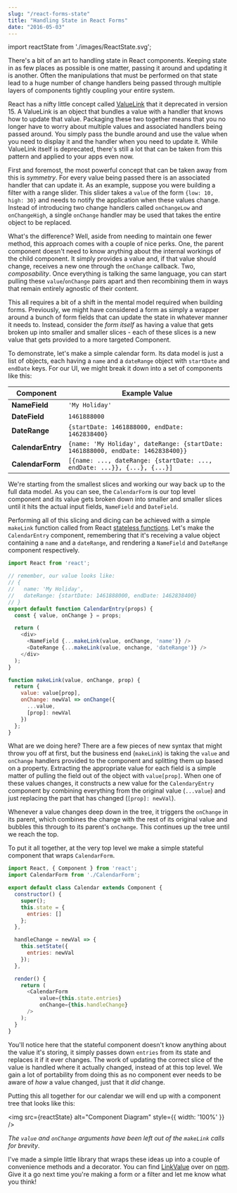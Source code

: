 ```yaml
---
slug: "/react-forms-state"
title: "Handling State in React Forms"
date: "2016-05-03"
---
```


import reactState from './images/ReactState.svg';

There's a bit of an art to handling state in React components. Keeping state in as few places as possible is one matter, passing it around and updating it is another. Often the manipulations that must be performed on that state lead to a huge number of change handlers being passed through multiple layers of components tightly coupling your entire system.

React has a nifty little concept called [ValueLink](https://facebook.github.io/react/docs/two-way-binding-helpers.html) that it deprecated in version 15. A ValueLink is an object that bundles a value with a handler that knows how to update that value. Packaging these two together means that you no longer have to worry about multiple values and associated handlers being passed around. You simply pass the bundle around and use the value when you need to display it and the handler when you need to update it. While ValueLink itself is deprecated, there's still a lot that can be taken from this pattern and applied to your apps even now.

First and foremost, the most powerful concept that can be taken away from this is _symmetry_. For every value being passed there is an associated handler that can update it. As an example, suppose you were building a filter with a range slider. This slider takes a `value` of the form `{low: 10, high: 30}` and needs to notify the application when these values change. Instead of introducing two change handlers called `onChangeLow` and `onChangeHigh`, a single `onChange` handler may be used that takes the entire object to be replaced.

What's the difference? Well, aside from needing to maintain one fewer method, this approach comes with a couple of nice perks. One, the parent component doesn't need to know anything about the internal workings of the child component. It simply provides a value and, if that value should change, receives a new one through the `onChange` callback. Two, _composability_. Once everything is talking the same language, you can start pulling these `value`/`onChange` pairs apart and then recombining them in ways that remain entirely agnostic of their content.

This all requires a bit of a shift in the mental model required when building forms. Previously, we might have considered a form as simply a wrapper around a bunch of form fields that can update the state in whatever manner it needs to. Instead, consider the _form itself_ as having a value that gets broken up into smaller and smaller slices - each of these slices is a new value that gets provided to a more targeted Component.

To demonstrate, let's make a simple calendar form. Its data model is just a list of objects, each having a `name` and a `dateRange` object with `startDate` and `endDate` keys. For our UI, we might break it down into a set of components like this:

| Component | Example Value |
|---|---|
| **NameField** | `'My Holiday'` |
| **DateField** | `1461888000` |
| **DateRange** | `{startDate: 1461888000, endDate: 1462838400}` |
| **CalendarEntry** | `{name: 'My Holiday', dateRange: {startDate: 1461888000, endDate: 1462838400}}` |
| **CalendarForm** | `[{name: ..., dateRange: {startDate: ..., endDate: ...}}, {...}, {...}]` |

We're starting from the smallest slices and working our way back up to the full data model.  As you can see, the `CalendarForm` is our top level component and its value gets broken down into smaller and smaller slices until it hits the actual input fields, `NameField` and `DateField`.

Performing all of this slicing and dicing can be achieved with a simple `makeLink` function called from React [stateless functions](https://facebook.github.io/react/docs/reusable-components.html#stateless-functions). Let's make the `CalendarEntry` component, remembering that it's receiving a value object containing a `name` and a `dateRange`, and rendering a `NameField` and `DateRange` component respectively.

```javascript
import React from 'react';

// remember, our value looks like:
// {
//   name: 'My Holiday',
//   dateRange: {startDate: 1461888000, endDate: 1462838400}
// }
export default function CalendarEntry(props) {
  const { value, onChange } = props;

  return (
    <div>
      <NameField {...makeLink(value, onChange, 'name')} />
      <DateRange {...makeLink(value, onchange, 'dateRange')} />
    </div>
  );
}

function makeLink(value, onChange, prop) {
  return {
    value: value[prop],
    onChange: newVal => onChange({
      ...value,
      [prop]: newVal
    })
  };
}
```

What are we doing here? There are a few pieces of new syntax that might throw you off at first, but the business end (`makeLink`) is taking the `value` and `onChange` handlers provided to the component and splitting them up based on a property. Extracting the appropriate value for each field is a simple matter of pulling the field out of the object with `value[prop]`. When one of these values changes, it constructs a new value for the `CalendaryEntry` component by combining everything from the original value (`...value`) and just replacing the part that has changed (`[prop]: newVal`).

Whenever a value changes deep down in the tree, it triggers the `onChange` in its parent, which combines the change with the rest of its original value and bubbles this through to its parent's `onChange`. This continues up the tree until we reach the top.

To put it all together, at the very top level we make a simple stateful component that wraps `CalendarForm`.

```javascript
import React, { Component } from 'react';
import CalendarForm from './CalendarForm';

export default class Calendar extends Component {
  constructor() {
    super();
    this.state = {
      entries: []
    };
  },

  handleChange = newVal => {
    this.setState({
      entries: newVal
    });
  },

  render() {
    return (
      <CalendarForm
          value={this.state.entries}
          onChange={this.handleChange}
      />
    );
  }
}
```

You'll notice here that the stateful component doesn't know anything about the value it's storing, it simply passes down `entries` from its state and replaces it if it ever changes. The work of updating the correct slice of the value is handled where it actually changed, instead of at this top level. We gain a lot of portability from doing this as no component ever needs to be aware of _how_ a value changed, just that it _did_ change.

Putting this all together for our calendar we will end up with a component tree that looks like this:

<img src={reactState} alt="Component Diagram" style={{ width: '100%' }} />

_The `value` and `onChange` arguments have been left out of the `makeLink` calls for brevity_.

I've made a simple little library that wraps these ideas up into a couple of convenience methods and a decorator. You can find [LinkValue](https://github.com/drewschrauf/link-value) over on [npm](https://www.npmjs.com/package/link-value). Give it a go next time you're making a form or a filter and let me know what you think!
